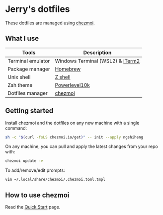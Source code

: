 # Jerry's dotfiles

These dotfiles are managed using [chezmoi](https://www.chezmoi.io/).

## What I use

| Tools             | Description                                                       |
| ----------------- | ----------------------------------------------------------------- |
| Terminal emulator | Windows Terminal (WSL2) & [iTerm2](https://iterm2.com/)           |
| Package manager   | [Homebrew](https://brew.sh/)                                      |
| Unix shell        | [Z shell](https://github.com/ohmyzsh/ohmyzsh/wiki/Installing-ZSH) |
| Zsh theme         | [Powerlevel10k](https://github.com/romkatv/powerlevel10k)         |
| Dotfiles manager  | [chezmoi](https://chezmoi.io/)                                    |

## Getting started

Install chezmoi and the dotfiles on any new machine with a single command:

```sh
sh -c "$(curl -fsLS chezmoi.io/get)" -- init --apply ngshiheng
```

On any machine, you can pull and apply the latest changes from your repo with:

```sh
chezmoi update -v
```

To add/remove/edit prompts:

```sh
vim ~/.local/share/chezmoi/.chezmoi.toml.tmpl
```

## How to use chezmoi

Read the [Quick Start](https://www.chezmoi.io/quick-start/) page.
